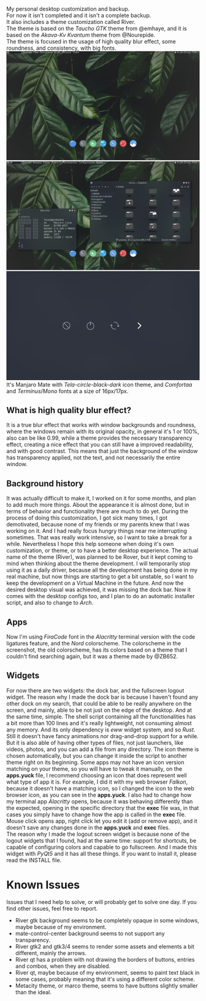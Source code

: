 My personal desktop customization and backup. \
For now it isn't completed and it isn't a complete backup. \
It also includes a theme customization called River. \
The theme is based on the _Taucho_ _GTK_ theme from @emhaye, and it is based on the _Akava-Kv_ _Kvantum_ theme from @Nourepide. \
The theme is focused in the usage of high quality blur effect, some roundness, and consistency, with big fonts. \
![Desktop Customization](desktop-screenshot.png)
![Theme Customization](river-screenshot.png)
![Logout Widget](logout-screen.png)
It's Manjaro Mate with _Tela-circle-black-dark_ icon theme, and _Comfortaa_ and _Terminus_/_Mono_ fonts at a size of 16px/17px.
## What is high quality blur effect?
It is a true blur effect that works with window backgrounds and roundness, where the windows remain with its original opacity, in general it's 1 or 100%, also can be like 0.99, while a theme provides the necessary transparency effect, creating a nice effect that you can still have a improved readability, and with good contrast. This means that just the background of the window has transparency applied, not the text, and not necessarily the entire window. 
## Background history
It was actually difficult to make it, I worked on it for some months, and plan to add much more things. About the appearance it is almost done, but in terms of behavior and functionality there are much to do yet. During the process of doing this customization, I got sick many times, I got demotivated, because none of my friends or my parents knew that I was working on it. And I had really focus hungry things near me interrupting sometimes. That was really work intensive, so I want to take a break for a while. Nevertheless I hope this help someone when doing it's own customization, or theme, or to have a better desktop experience. The actual name of the theme (River), was planned to be Rover, but it kept coming to mind when thinking about the theme development. I will temporarily stop using it as a daily driver, because all the development has being done in my real machine, but now things are starting to get a bit unstable, so I want to keep the development on a Virtual Machine in the future. And now the desired desktop visual was achieved, it was missing the dock bar. Now it comes with the desktop configs too, and I plan to do an automatic installer script, and also to change to _Arch_.
## Apps
Now I'm using _FiraCode_ font in the _Alacritty_ terminal version with the code ligatures feature, and the _Nord_ colorscheme. The colorscheme in the screenshot, the old colorscheme, has its colors based on a theme that I couldn't find searching again, but it was a theme made by @ZB652.
## Widgets
For now there are two widgets: the dock bar, and the fullscreen logout widget. The reason why I made the dock bar is because I haven't found any other dock on my search, that could be able to be really anywhere on the screen, and mainly, able to be not just on the edge of the desktop. And at the same time, simple. The shell script containing all the functionalities has a bit more than 100 lines and it's really lightweight, not consuming almost any memory. And its only dependency is _eww_ widget system, and so _Rust_. Still it doesn't have fancy animations nor drag-and-drop support for a while. But it is also able of having other types of files, not just launchers, like videos, photos, and you can add a file from any directory. The icon theme is chosen automatically, but you can change it inside the script to another theme right on its beginning. Some apps may not have an icon version matching on your theme, so you will have to tweak it manually, on the **apps.yuck** file, I recommend choosing an icon that does represent well what type of app it is. For example, I did it with my web browser _Falkon_, because it doesn't have a matching icon, so I changed the icon to the web browser icon, as you can see in the **apps.yuck**. I also had to change how my terminal app _Alacritty_ opens, because it was behaving differently than the expected, opening in the specific directory that the **exec** file was, in that cases you simply have to change how the app is called in the **exec** file. Mouse click opens app, right click let you edit it (add or remove app), and it doesn't save any changes done in the **apps.yuck** and **exec** files. \
The reason why I made the logout screen widget is because none of the logout widgets that I found, had at the same time: support for shortcuts, be capable of configuring colors and capable to go fullscreen. And I made this widget with _PyQt5_ and it has all these things. If you want to install it, please read the INSTALL file.
# Known Issues
Issues that I need help to solve, or will probably get to solve one day. If you find other issues, feel free to report. 
* River gtk background seems to be completely opaque in some windows, maybe because of my environment.
* mate-control-center background seems to not support any transparency.
* River gtk2 and gtk3/4 seems to render some assets and elements a bit different, mainly the arrows.
* River qt has a problem with not drawing the borders of buttons, entries and combos, when they are disabled.
* River qt, maybe because of my environment, seems to paint text black in some cases, probably meaning that it's using a different color scheme.
* Metacity theme, or marco theme, seems to have buttons slightly smaller than the ideal.